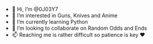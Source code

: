 - 👋 Hi, I’m @0J03Y7
- 👀 I’m interested in Guns, Knives and Anime
- 🌱 I’m currently learning Python
- 💞️ I’m looking to collaborate on Random Odds and Ends 
- 📫 Reaching me is rather difficult so patience is key ❤️

<!---
0J03Y7/0J03Y7 is a ✨ special ✨ repository because its `README.md` (this file) appears on your GitHub profile.
You can click the Preview link to take a look at your changes.
--->
